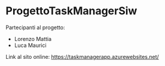 # ProgettoTaskManagerSiw

Partecipanti al progetto:
- Lorenzo Mattia
- Luca Maurici

Link al sito online: https://taskmanagerapp.azurewebsites.net/

